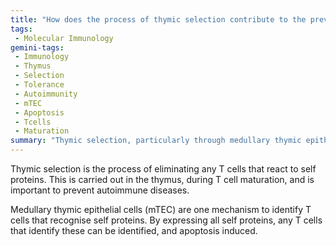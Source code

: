 ```yaml
---
title: "How does the process of thymic selection contribute to the prevention of autoimmune responses in T cells?"
tags:
 - Molecular Immunology
gemini-tags:
 - Immunology
 - Thymus
 - Selection
 - Tolerance
 - Autoimmunity
 - mTEC
 - Apoptosis
 - Tcells
 - Maturation
summary: "Thymic selection, particularly through medullary thymic epithelial cells (mTEC) expressing self-proteins, eliminates self-reactive T cells in the thymus to prevent autoimmunity."
---
```

Thymic selection is the process of eliminating any T cells that react to self proteins. This is carried out in the thymus, during T cell maturation, and is important to prevent autoimmune diseases. 

Medullary thymic epithelial cells (mTEC) are one mechanism to identify T cells that recognise self proteins. By expressing all self proteins, any T cells that identify these can be identified, and apoptosis induced.